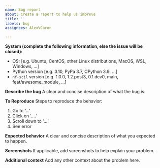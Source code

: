 ```yaml
---
name: Bug report
about: Create a report to help us improve
title: ''
labels: bug
assignees: AlexVCaron

---
```


**System (complete the following information, else the issue will be closed):**
  - OS: [e.g. Ubuntu, CentOS, other Linux distributions, MacOS, WSL, Windows, ...]
  - Python version [e.g. 3.10, PyPa 3.7, CPython 3.9, ...]
  - `nf-scil` version [e.g. 1.0.0, 1.2.post3, 0.1.dev0, main, feat/awesome_module, ...]

**Describe the bug**
A clear and concise description of what the bug is.

**To Reproduce**
Steps to reproduce the behavior:
1. Go to '...'
2. Click on '....'
3. Scroll down to '....'
4. See error

**Expected behavior**
A clear and concise description of what you expected to happen.

**Screenshots**
If applicable, add screenshots to help explain your problem.

**Additional context**
Add any other context about the problem here.
